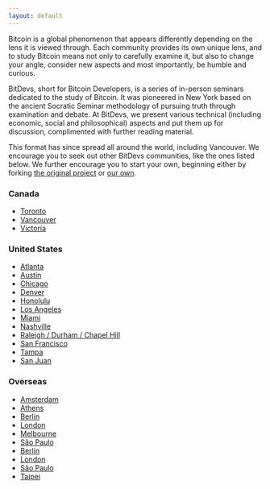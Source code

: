 ```yaml
---
layout: default
---
```


Bitcoin is a global phenomenon that appears differently depending on the lens it is viewed through. Each community provides its own unique lens, and to study Bitcoin means not only to carefully examine it, but also to change your angle, consider new aspects and most importantly, be humble and curious.

BitDevs, short for Bitcoin Developers, is a series of in-person seminars dedicated to the study of Bitcoin. It was pioneered in New York based on the ancient Socratic Seminar methodology of pursuing truth through examination and debate. At BitDevs, we present various technical (including economic, social and philosophical) aspects and put them up for discussion, complimented with further reading material.

This format has since spread all around the world, including Vancouver. We encourage you to seek out other BitDevs communities, like the ones listed below. We further encourage you to start your own, beginning either by forking [the original project](https://github.com/BitDevsNYC/BitDevsNYC.github.io/) or [our own](https://github.com/VancouverBitdevs/VancouverBitdevs.github.io).

### Canada

- [Toronto](https://www.meetup.com/bitcointo/)
- [Vancouver](https://bitdevs.ca/)
- [Victoria](https://bitdevsvictoria.org)

### United States

- [Atlanta](https://atlantabitdevs.org/)
- [Austin](https://austinbitdevs.com/)
- [Chicago](https://chibitdevs.org/)
- [Denver](http://denverbitdevs.com/)
- [Honolulu](http://www.honolulubitdevs.com/)
- [Los Angeles](https://bitdevsla.org/)
- [Miami](https://miamibitdevs.org/)
- [Nashville](https://nashbitdevs.org/)
- [Raleigh / Durham / Chapel Hill](https://trianglebitdevs.org/)
- [San Francisco](https://www.sfbitcoindevs.org/)
- [Tampa](https://tampabitdevs.io/)
- [San Juan](https://sanjuanbitdevs.org/)

### Overseas

- [Amsterdam](https://bitdevsamsterdam.org/)
- [Athens](https://bitdevs-athens.com/)
- [Berlin](https://bitdevs.berlin/)
- [London](https://londonbitdevs.org/)
- [Melbourne](https://github.com/MelbourneBitDevs/MelbBitDevs/)
- [São Paulo](https://saopaulobitdevs.org/)
- [Berlin](https://bitdevs.berlin/)
- [London](https://londonbitdevs.org/)
- [São Paulo](https://bitdevsportugues.org/)
- [Taipei](https://bitdevs.tw/)
